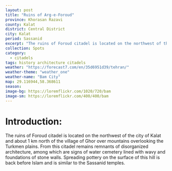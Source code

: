 ```yaml
---
layout: post
title: "Ruins of Arg-e-Foroud"
province: Khorasan Razavi
county: Kalat
district: Central District
city: Kalat
period: Sassanid
excerpt: "The ruins of Foroud citadel is located on the northwest of the city of Kalat and about 1 km north of the village of Ghor over mountains overlooking the Turkmen plains."
collection: Spots
category: 
  - citadels
tags: history architecture citadels
weather: "https://forecast7.com/en/35d6951d39/tehran/"
weather-theme: "weather_one"
weather-name: "Bam City"
map: 29.116944,58.368611
season:
image-bg: https://loremflickr.com/1020/720/bam
image-sm: https://loremflickr.com/400/400/bam
---
```

# **Introduction:**

The ruins of Foroud citadel is located on the northwest of the city of Kalat and about 1 km north of the village of Ghor over mountains overlooking the Turkmen plains. From this citadel remains remnants of disorganized architecture, among which are signs of water cemetery lined with wavy and foundations of stone walls. Spreading pottery on the surface of this hill is back before Islam and is similar to the Sassanid temples.